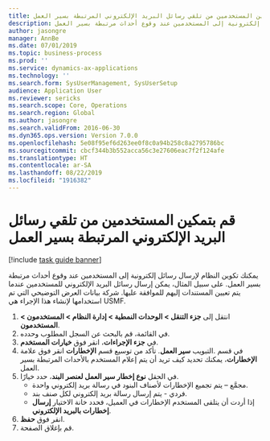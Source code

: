 ```yaml
---
title: قم بتمكين المستخدمين من تلقي رسائل البريد الإلكتروني المرتبطة بسير العمل
description: يمكنك تكوين النظام لإرسال رسائل إلكترونية إلى المستخدمين عند وقوع أحداث مرتبطة بسير العمل.
author: jasongre
manager: AnnBe
ms.date: 07/01/2019
ms.topic: business-process
ms.prod: ''
ms.service: dynamics-ax-applications
ms.technology: ''
ms.search.form: SysUserManagement, SysUserSetup
audience: Application User
ms.reviewer: sericks
ms.search.scope: Core, Operations
ms.search.region: Global
ms.author: jasongre
ms.search.validFrom: 2016-06-30
ms.dyn365.ops.version: Version 7.0.0
ms.openlocfilehash: 5e08f95ef6d263ee0f8c0a94b258c8a2795786bc
ms.sourcegitcommit: cbcf344b3b552acca56c3e27606eac7f2f124afe
ms.translationtype: HT
ms.contentlocale: ar-SA
ms.lasthandoff: 08/22/2019
ms.locfileid: "1916382"
---
```

# <a name="enable-users-to-receive-workflow-related-email-messages"></a>قم بتمكين المستخدمين من تلقي رسائل البريد الإلكتروني المرتبطة بسير العمل

[!include [task guide banner](../../includes/task-guide-banner.md)]

يمكنك تكوين النظام لإرسال رسائل إلكترونية إلى المستخدمين عند وقوع أحداث مرتبطة بسير العمل. على سبيل المثال، يمكن إرسال رسائل البريد الإلكتروني للمستخدمين عندما يتم تعيين المستندات إليهم للموافقة عليها. شركة بيانات العرض التوضيحي التي تم استخدامها لإنشاء هذا الإجراء هي USMF.

1. انتقل إلى **جزء التنقل > الوحدات النمطية > إدارة النظام > المستخدمون > المستخدمون**.
2. في القائمة، قم بالبحث عن السجل المطلوب وحدده.
3. في **جزء الإجراءات**، انقر فوق **خيارات المستخدم**.
4. انقر فوق علامة‏‎ التبويب **سير العمل**. تأكد من توسيع قسم **الإخطارات‏‎**. في قسم **الإخطارات**، يمكنك تحديد كيف تريد أن يتم إعلام المستخدم بالأحداث المرتبطة بسير العمل.  
5. في الحقل **نوع إخطار سير العمل لعنصر البند**، حدد خيارًا.
    - مجمَّع‬ – يتم تجميع الإخطارات لأصناف البنود في رسالة بريد إلكتروني واحدة.
    - فردي - يتم إرسال رسالة بريد إلكتروني لكل صنف بند.  
    - إذا أردت أن يتلقى المستخدم الإخطارات في العميل، فحدد خانة الاختيار **إرسال إخطارات بالبريد الإلكتروني**.  
6. انقر فوق **حفظ**.
7. قم بإغلاق الصفحة.

